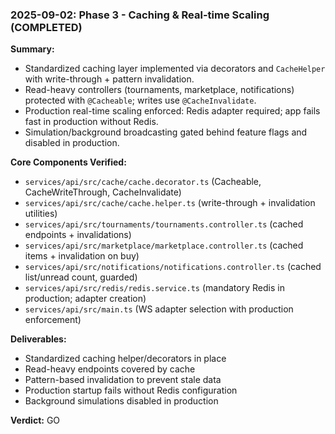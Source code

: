 ### 2025-09-02: Phase 3 - Caching & Real-time Scaling (COMPLETED)

**Summary:**

- Standardized caching layer implemented via decorators and `CacheHelper` with write-through + pattern invalidation.
- Read-heavy controllers (tournaments, marketplace, notifications) protected with `@Cacheable`; writes use `@CacheInvalidate`.
- Production real-time scaling enforced: Redis adapter required; app fails fast in production without Redis.
- Simulation/background broadcasting gated behind feature flags and disabled in production.

**Core Components Verified:**

- `services/api/src/cache/cache.decorator.ts` (Cacheable, CacheWriteThrough, CacheInvalidate)
- `services/api/src/cache/cache.helper.ts` (write-through + invalidation utilities)
- `services/api/src/tournaments/tournaments.controller.ts` (cached endpoints + invalidations)
- `services/api/src/marketplace/marketplace.controller.ts` (cached items + invalidation on buy)
- `services/api/src/notifications/notifications.controller.ts` (cached list/unread count, guarded)
- `services/api/src/redis/redis.service.ts` (mandatory Redis in production; adapter creation)
- `services/api/src/main.ts` (WS adapter selection with production enforcement)

**Deliverables:**

- Standardized caching helper/decorators in place
- Read-heavy endpoints covered by cache
- Pattern-based invalidation to prevent stale data
- Production startup fails without Redis configuration
- Background simulations disabled in production

**Verdict:** GO
